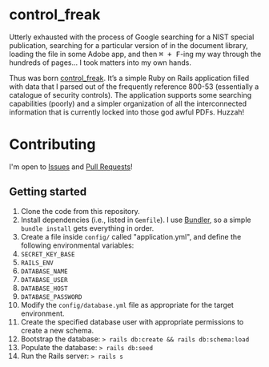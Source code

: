 # control_freak

Utterly exhausted with the process of Google searching for a NIST special publication, searching for a particular version of in the document library, loading the file in some Adobe app, and then <kbd>⌘ + F</kbd>-ing my way through the hundreds of pages… I took matters into my own hands.

Thus was born [control_freak][control_freak]. It’s a simple Ruby on Rails application filled with data that I parsed out of the frequently reference 800-53 (essentially a catalogue of security controls). The application supports some searching capabilities (poorly) and a simpler organization of all the interconnected information that is currently locked into those god awful PDFs. Huzzah!

[control_freak]: http://controlfreak.io

# Contributing

I'm open to [Issues](issues) and [Pull Requests](pulls)!

## Getting started

1. Clone the code from this repository.
1. Install dependencies (i.e., listed in `Gemfile`). I use [Bundler](https://bundler.io/), so a simple `bundle install` gets everything in order.
1. Create a file inside `config/` called "application.yml", and define the following environmental variables:
  1. `SECRET_KEY_BASE`
  1. `RAILS_ENV`
  1. `DATABASE_NAME`
  1. `DATABASE_USER`
  1. `DATABASE_HOST`
  1. `DATABASE_PASSWORD`
1. Modify the `config/database.yml` file as appropriate for the target environment.
1. Create the specified database user with appropriate permissions to create a new schema.
1. Bootstrap the database:
`> rails db:create && rails db:schema:load`
1. Populate the database:
`> rails db:seed`
1. Run the Rails server:
`> rails s`
